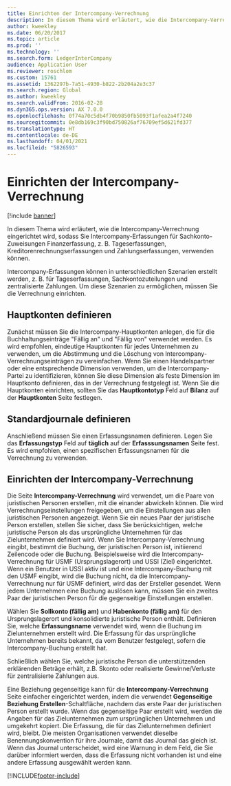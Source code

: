 ```yaml
---
title: Einrichten der Intercompany-Verrechnung
description: In diesem Thema wird erläutert, wie die Intercompany-Verrechnung eingerichtet wird, sodass Sie Intercompany-Erfassungen für Sachkonto-Zuweisungen Finanzerfassung, z. B. Tageserfassungen, Kreditorenrechnungserfassungen und Zahlungserfassungen, verwenden können.
author: kweekley
ms.date: 06/20/2017
ms.topic: article
ms.prod: ''
ms.technology: ''
ms.search.form: LedgerInterCompany
audience: Application User
ms.reviewer: roschlom
ms.custom: 15761
ms.assetid: 1362297b-7a51-4930-b822-2b204a2e3c37
ms.search.region: Global
ms.author: kweekley
ms.search.validFrom: 2016-02-28
ms.dyn365.ops.version: AX 7.0.0
ms.openlocfilehash: 0f74a70c5db4f70b9850fb5093f1afea2a4f7240
ms.sourcegitcommit: 0e8db169c3f90bd750826af76709ef5d621fd377
ms.translationtype: HT
ms.contentlocale: de-DE
ms.lasthandoff: 04/01/2021
ms.locfileid: "5826593"
---
```

# <a name="intercompany-accounting-setup"></a>Einrichten der Intercompany-Verrechnung

[!include [banner](../includes/banner.md)]

In diesem Thema wird erläutert, wie die Intercompany-Verrechnung eingerichtet wird, sodass Sie Intercompany-Erfassungen für Sachkonto-Zuweisungen Finanzerfassung, z. B. Tageserfassungen, Kreditorenrechnungserfassungen und Zahlungserfassungen, verwenden können.

Intercompany-Erfassungen können in unterschiedlichen Szenarien erstellt werden, z. B. für Tageserfassungen, Sachkontozuteilungen und zentralisierte Zahlungen. Um diese Szenarien zu ermöglichen, müssen Sie die Verrechnung einrichten.

## <a name="define-main-accounts"></a>Hauptkonten definieren
Zunächst müssen Sie die Intercompany-Hauptkonten anlegen, die für die Buchhaltungseinträge "Fällig an" und "Fällig von" verwendet werden. Es wird empfohlen, eindeutige Hauptkonten für jedes Unternehmen zu verwenden, um die Abstimmung und die Löschung von Intercompany-Verrechnungseinträgen zu vereinfachen. Wenn Sie einen Handelspartner oder eine entsprechende Dimension verwenden, um die Intercompany-Partei zu identifizieren, können Sie diese Dimension als feste Dimension im Hauptkonto definieren, das in der Verrechnung festgelegt ist. Wenn Sie die Hauptkonten einrichten, sollten Sie das **Hauptkontotyp** Feld auf **Bilanz** auf der **Hauptkonten** Seite festlegen.

## <a name="define-journal-names"></a>Standardjournale definieren
Anschließend müssen Sie einen Erfassungsnamen definieren. Legen Sie das **Erfassungstyp** Feld auf **täglich** auf der **Erfasssungsnamen** Seite fest. Es wird empfohlen, einen spezifischen Erfassungsnamen für die Verrechnung zu verwenden.

## <a name="define-intercompany-accounting-setup"></a>Einrichten der Intercompany-Verrechnung
Die Seite **Intercompany-Verrechnung** wird verwendet, um die Paare von juristischen Personen erstellen, mit die einander abwickeln können. Die wird Verrechnungseinstellungen freigegeben, um die Einstellungen aus allen juristischen Personen angezeigt. Wenn Sie ein neues Paar der juristische Person erstellen, stellen Sie sicher, dass Sie berücksichtigen, welche juristische Person als das ursprüngliche Unternehmen für das Zielunternehmen definiert wird. Wenn Sie Intercompany-Verrechnung eingibt, bestimmt die Buchung, der juristischen Person ist, initiierend Zeilencode oder die Buchung. Beispielsweise wird die Intercompany-Verrechnung für USMF (Ursprungslagerort) und USSI (Ziel) eingerichtet. Wenn ein Benutzer in USSI aktiv ist und eine Intercompany-Buchung mit den USMF eingibt, wird die Buchung nicht, da die Intercompany-Verrechnung nur für USMF definiert, wird das der Ersteller gesendet. Wenn jedem Unternehmen eine Buchung auslösen kann, müssen Sie ein zweites Paar der juristischen Person für die gegenseitige Einstellungen erstellen. 

Wählen Sie **Sollkonto (fällig am)** und **Habenkonto (fällig am)** für den Ursprungslagerort und konsolidierte juristische Person enthält. Definieren Sie, welche **Erfassungsname** verwendet wird, wenn die Buchung im Zielunternehmen erstellt wird. Die Erfassung für das ursprüngliche Unternehmen bereits bekannt, da vom Benutzer festgelegt, sofern die Intercompany-Buchung erstellt hat. 

Schließlich wählen Sie, welche juristische Person die unterstützenden erklärenden Beträge erhält, z.B. Skonto oder realisierte Gewinne/Verluste für zentralisierte Zahlungen aus. 

Eine Beziehung gegenseitige kann für die **Intercompany-Verrechnung** Seite einfacher eingerichtet werden, indem die verwendet **Gegenseitige Beziehung Erstellen**-Schaltfläche, nachdem das erste Paar der juristischen Person erstellt wurde. Wenn das gegenseitige Paar erstellt wird, werden die Angaben für das Zielunternehmen zum ursprünglichen Unternehmen und umgekehrt kopiert. Die Erfassung, die für das Zielunternehmen definiert wird, bleibt. Die meisten Organisationen verwendet dieselbe Benennungskonvention für ihre Journale, damit das Journal das gleich ist. Wenn das Journal unterscheidet, wird eine Warnung in dem Feld, die Sie darüber informiert werden, dass die Erfassung nicht vorhanden ist und eine andere Erfassung ausgewählt werden kann.





[!INCLUDE[footer-include](../../includes/footer-banner.md)]